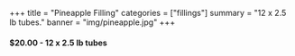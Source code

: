 +++
title = "Pineapple Filling"
categories = ["fillings"]
summary = "12 x 2.5 lb tubes."
banner = "img/pineapple.jpg"
+++

#### $20.00 - 12 x 2.5 lb tubes

